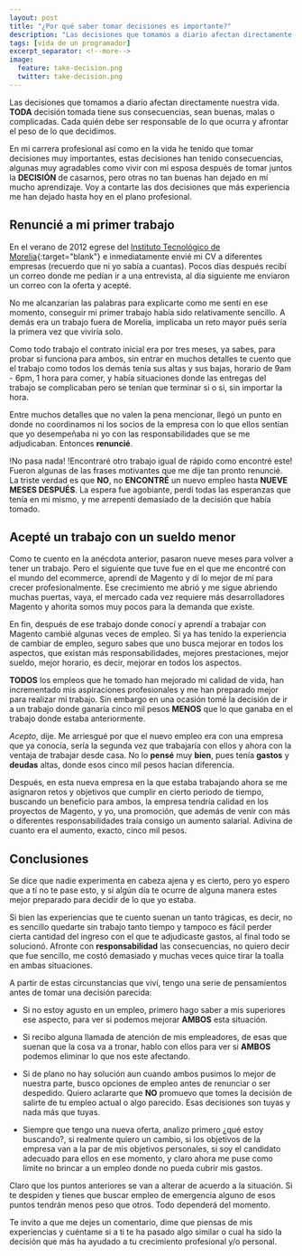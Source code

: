 ```yaml
---
layout: post
title: "¿Por qué saber tomar decisiones es importante?"
description: "Las decisiones que tomamos a diario afectan directamente nuestra vida. TODA decisión tomada tiene sus consecuencias, sean buenas, malas o complicadas. Cada quién debe ser responsable de lo que ocurra y afrontar el peso de lo que decidimos."
tags: [vida de un programador]
excerpt_separator: <!--more-->
image:
  feature: take-decision.png
  twitter: take-decision.png
---
```


Las decisiones que tomamos a diario afectan directamente nuestra vida. <strong>TODA</strong> decisión tomada tiene sus consecuencias, sean buenas, malas o complicadas. Cada quién debe ser responsable de lo que ocurra y afrontar el peso de lo que decidimos.

<!--more-->

En mi carrera profesional así como en la vida he tenido que tomar decisiones muy importantes, estas decisiones han tenido consecuencias, algunas muy agradables como vivir con mi esposa después de tomar juntos la <strong>DECISIÓN</strong> de casarnos, pero otras no tan buenas han dejado en mí mucho aprendizaje. Voy a contarte las dos decisiones que más experiencia me han dejado hasta hoy en el plano profesional.

## Renuncié a mi primer trabajo

En el verano de 2012 egrese del [Instituto Tecnológico de Morelia](http://www.itmorelia.edu.mx/){:target="blank"} e inmediatamente envié mi CV a diferentes empresas (recuerdo que ni yo sabía a cuantas). Pocos días después recibí un correo donde me pedían ir a una entrevista, al día siguiente me enviaron un correo con la oferta y acepté.

No me alcanzarían las palabras para explicarte como me sentí en ese momento, conseguir mi primer trabajo había sido relativamente sencillo. A demás era un trabajo fuera de Morelia, implicaba un reto mayor pués sería la primera vez que viviría solo.

Como todo trabajo el contrato inicial era por tres meses, ya sabes, para probar si funciona para ambos, sin entrar en muchos detalles te cuento que el trabajo como todos los demás tenía sus altas y sus bajas, horario de 9am - 6pm, 1 hora para comer, y había situaciones donde las entregas del trabajo se complicaban pero se tenían que terminar si o si, sin importar la hora.

Entre muchos detalles que no valen la pena mencionar, llegó un punto en donde no coordinamos ni los socios de la empresa con lo que ellos sentían que yo desempeñaba ni yo con las responsabilidades que se me adjudicaban. Entonces <strong>renuncié</strong>.

!No pasa nada! !Encontraré otro trabajo igual de rápido como encontré este! Fueron algunas de las frases motivantes que me dije tan pronto renuncié. La triste verdad es que <strong>NO</strong>, no <strong>ENCONTRÉ</strong> un nuevo empleo hasta <strong>NUEVE MESES DESPUÉS</strong>. La espera fue agobiante, perdí todas las esperanzas que tenía en mi mismo, y me arrepentí demasiado de la decisión que había tomado.

## Acepté un trabajo con un sueldo menor

Como te cuento en la anécdota anterior, pasaron nueve meses para volver a tener un trabajo. Pero el siguiente que tuve fue en el que me encontré con el mundo del ecommerce, aprendí de Magento y dí lo mejor de mí para crecer profesionalmente. Ese crecimiento me abrió y me sigue abriendo muchas puertas, vaya, el mercado cada vez requiere más desarrolladores Magento y ahorita somos muy pocos para la demanda que existe.

En fin, después de ese trabajo donde conocí y aprendí a trabajar con Magento cambié algunas veces de empleo. Si ya has tenido la experiencia de cambiar de empleo, seguro sabes que uno busca mejorar en todos los aspectos, que existan más responsabilidades, mejores prestaciones, mejor sueldo, mejor horario, es decir, mejorar en todos los aspectos.

<strong>TODOS</strong> los empleos que he tomado han mejorado mi calidad de vida, han incrementado mis aspiraciones profesionales y me han preparado mejor para realizar mi trabajo. Sin embargo en una ocasión tomé la decisión de ir a un trabajo donde ganaría cinco mil pesos <strong>MENOS</strong> que lo que ganaba en el trabajo donde estaba anteriormente.

<i>Acepto</i>, dije. Me arriesgué por que el nuevo empleo era con una empresa que ya conocía, sería la segunda vez que trabajaría con ellos y ahora con la ventaja de trabajar desde casa. No lo <strong>pensé</strong> muy <strong>bien</strong>, pues tenía <strong>gastos</strong> y <strong>deudas</strong> altas, donde esos cinco mil pesos hacían diferencia.

Después, en esta nueva empresa en la que estaba trabajando ahora se me asignaron retos y objetivos que cumplir en cierto periodo de tiempo, buscando un beneficio para ambos, la empresa tendría calidad en los proyectos de Magento, y yo, una promoción, que además de venir con más o diferentes responsabilidades traía consigo un aumento salarial. Adivina de cuanto era el aumento, exacto, cinco mil pesos.

## Conclusiones

Se dice que nadie experimenta en cabeza ajena y es cierto, pero yo espero que a tí no te pase esto, y si algún día te ocurre de alguna manera estes mejor preparado para decidir de lo que yo estaba.

Si bien las experiencias que te cuento suenan un tanto trágicas, es decir, no es sencillo quedarte sin trabajo tanto tiempo y tampoco es fácil perder cierta cantidad del ingreso con el que te adjudicaste gastos, al final todo se solucionó. Afronte con <strong>responsabilidad</strong> las consecuencias, no quiero decir que fue sencillo, me costó demasiado y muchas veces quice tirar la toalla en ambas situaciones.

A partir de estas circunstancias que viví, tengo una serie de pensamientos antes de tomar una decisión parecida:

- Si no estoy agusto en un empleo, primero hago saber a mis superiores ese aspecto, para ver si podemos mejorar <strong>AMBOS</strong> esta situación.

- Si recibo alguna llamada de atención de mis empleadores, de esas que suenan que la cosa va a tronar, hablo con ellos para ver si <strong>AMBOS</strong> podemos eliminar lo que nos este afectando.

- Si de plano no hay solución aun cuando ambos pusimos lo mejor de nuestra parte, busco opciones de empleo antes de renunciar o ser despedido. Quiero aclararte que <strong>NO</strong> promuevo que tomes la decisión de salirte de tu empleo actual o algo parecido. Esas decisiones son tuyas y nada más que tuyas.

- Siempre que tengo una nueva oferta, analizo primero ¿qué estoy buscando?, si realmente quiero un cambio, si los objetivos de la empresa van a la par de mis objetivos personales, si soy el candidato adecuado para ellos en ese momento, y claro ahora me puse como límite no brincar a un empleo donde no pueda cubrir mis gastos.

Claro que los puntos anteriores se van a alterar de acuerdo a la situación. Si te despiden y tienes que buscar empleo de emergencia alguno de esos puntos tendrán menos peso que otros. Todo dependerá del momento.

Te invito a que me dejes un comentario, dime que piensas de mis experiencias y cuéntame si a ti te ha pasado algo similar o cual ha sido la decisión que más ha ayudado a tu crecimiento profesional y/o personal.